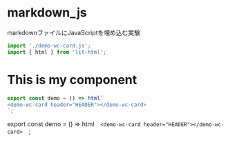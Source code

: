 # markdown_js

markdownファイルにJavaScriptを埋め込む実験


```js script  
import './demo-wc-card.js';  
import { html } from 'lit-html';  
```  

# This is my component  

```js story  
export const demo = () => html`  
<demo-wc-card header="HEADER"></demo-wc-card>  
`;  
```
export const demo = () => html`  
<demo-wc-card header="HEADER"></demo-wc-card>  
`;  
